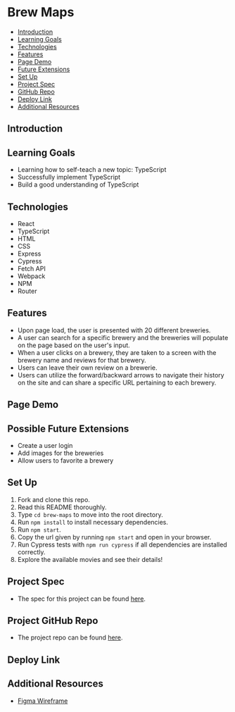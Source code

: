 # Brew Maps

- [Introduction](#introduction)
- [Learning Goals](#learning-goals)
- [Technologies](#technologies)
- [Features](#features)
- [Page Demo](#page-demo)
- [Future Extensions](#possible-future-extensions)
- [Set Up](#set-up)
- [Project Spec](#project-spec)
- [GitHub Repo](#github-repo)
- [Deploy Link](#deploy-link)
- [Additional Resources](#additional-resources)


## Introduction



## Learning Goals
- Learning how to self-teach a new topic: TypeScript 
- Successfully implement TypeScript 
- Build a good understanding of TypeScript

## Technologies
  - React
  - TypeScript
  - HTML
  - CSS
  - Express
  - Cypress
  - Fetch API
  - Webpack
  - NPM
  - Router


## Features
- Upon page load, the user is presented with 20 different breweries.
- A user can search for a specific brewery and the breweries will populate on the page based on the user's input.
- When a user clicks on a brewery, they are taken to a screen with the brewery name and reviews for that brewery.
- Users can leave their own review on a brewerie.
- Users can utilize the forward/backward arrows to navigate their history on the site and can share a specific URL pertaining to each brewery.

## Page Demo


## Possible Future Extensions
- Create a user login
- Add images for the breweries
- Allow users to favorite a brewery


## Set Up
1. Fork and clone this repo.
2. Read this README thoroughly.
3. Type `cd brew-maps` to move into the root directory.
4. Run `npm install` to install necessary dependencies.
5. Run `npm start`.
6. Copy the url given by running `npm start` and open in your browser.
7. Run Cypress tests with `npm run cypress` if all dependencies are installed correctly.
8. Explore the available movies and see their details!


## Project Spec
- The spec for this project can be found [here](https://frontend.turing.edu/projects/module-3/stretch.html).

## Project GitHub Repo
- The project repo can be found [here](https://github.com/stephanie-roe/brew-maps).

## Deploy Link


## Additional Resources
- [Figma Wireframe](https://www.figma.com/file/K2LrejI9HbLbFltwvCRq0V/Wireframe-%7C-Stretch-Tech?node-id=3%3A35)
